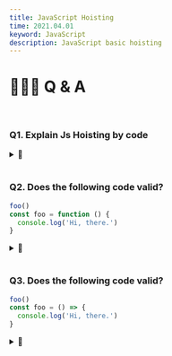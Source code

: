 ```yaml
---
title: JavaScript Hoisting
time: 2021.04.01
keyword: JavaScript
description: JavaScript basic hoisting
---
```


<WidgetsMdHeader :title="title" :time="time"></WidgetsMdHeader>

# 🙋🏻‍♂️ Q & A

<br/>

### Q1. Explain Js Hoisting by code

<details>
<summary>🔑</summary>

```jsx
foo()
function foo() {
  console.log('Hi, there.')
}
```

- Even if the function is called before it's defined, it still works. That's called Js Hoisting.

</details>

<br/>

### Q2. Does the following code valid?

```js
foo()
const foo = function () {
  console.log('Hi, there.')
}
```

<details>
<summary>🔑</summary>

- invalid
- When the function assigned to a variable, the hoisting will be disabled.

</details>

<br/>

### Q3. Does the following code valid?

```js
foo()
const foo = () => {
  console.log('Hi, there.')
}
```

<details>
<summary>🔑</summary>

- invalid
- When the function assign to a variable, JS hoisting will be disabled, include arraow function.

</details>

<br/>
